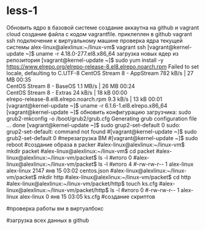 # less-1
Обновить ядро в базовой системе
создание аккаутна на  github и vagrant cloud
создание файла с кодом vagrantfile. приклеплен в github
vagrant ssh подключение к виртуальному машине
проверка ядра текущей системы
alex-linux@alexlinux:~/linux-vm$ vagrant ssh
[vagrant@kernel-update ~]$ uname -r
4.18.0-277.el8.x86_64
загрузка новых ядер из репозитория
[vagrant@kernel-update ~]$ sudo yum install -y https://www.elrepo.org/elrepo-release-8.el8.elrepo.noarch.rpm
Failed to set locale, defaulting to C.UTF-8
CentOS Stream 8 - AppStream                                                                     782 kB/s |  27 MB     00:35    
CentOS Stream 8 - BaseOS                                                                        1.1 MB/s |  26 MB     00:24    
CentOS Stream 8 - Extras                                                                         24 kB/s |  18 kB     00:00    
elrepo-release-8.el8.elrepo.noarch.rpm                                                          9.3 kB/s |  13 kB     00:01    
[vagrant@kernel-update ~]$ uname -r
6.1.6-1.el8.elrepo.x86_64
[vagrant@kernel-update ~]$ 
обновить конфигурацию загрузчика:
sudo grub2-mkconfig -o /boot/grub2/grub.cfg
Generating grub configuration file ...
done
[vagrant@kernel-update ~]$ sudo grup2-set-default 0
sudo: grup2-set-default: command not found
#[vagrant@kernel-update ~]$ sudo grub2-set-default 0
#перезагрузка ВМ
#[vagrant@kernel-update ~]$ sudo reboot
#создание образа в  packer
#alex-linux@alexlinux:~/linux-vm$ mkdir packet
#alex-linux@alexlinux:~/linux-vm$ cd packet
#alex-linux@alexlinux:~/linux-vm/packet$ ls -l
#итого 0
#alex-linux@alexlinux:~/linux-vm/packet$ ls -l
#итого 4
#-rw-rw-r-- 1 alex-linux alex-linux 2147 янв 15 03:02 centos.json
#alex-linux@alexlinux:~/linux-vm/packet$ mkdir http
#alex-linux@alexlinux:~/linux-vm/packet$ cd http
#alex-linux@alexlinux:~/linux-vm/packet/http$ touch ks.cfg
#alex-linux@alexlinux:~/linux-vm/packet/http$ ls -l
#итого 0
#-rw-rw-r-- 1 alex-linux alex-linux 0 янв 15 03:05 ks.cfg
#создание скриптов

#проверка работы вм в виртуалбокс

#загрузка всех данных в github
